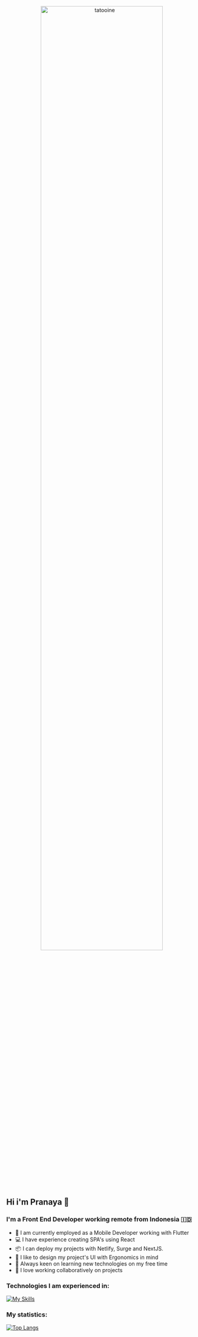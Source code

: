 <p align="center">
<img src="https://wallpapercave.com/wp/wp3071182.jpg" alt="tatooine" title="A galaxy far, far, away..." width="80%"  /> 
</p>

## Hi i'm Pranaya :wave:

### I'm a Front End Developer working remote from Indonesia :indonesia:

- :dart: I am currently employed as a Mobile Developer working with Flutter
- :computer: I have experience creating SPA's using React
- :package: I can deploy my projects with Netlify, Surge and NextJS.
- :art: I like to design my project's UI with Ergonomics in mind
- :mag_right: Always keen on learning new technologies on my free time
- :handshake: I love working collaboratively on projects

### Technologies I am experienced in:

  [![My Skills](https://skillicons.dev/icons?i=js,html,css,ts,react,flutter,netlify,nextjs,mui)](https://skillicons.dev)
  
### My statistics:
  
  [![Top Langs](https://github-readme-stats.vercel.app/api/top-langs/?username=PrunesLand&show_icons=true&theme=transparent)](https://github.com/anuraghazra/github-readme-stats)


